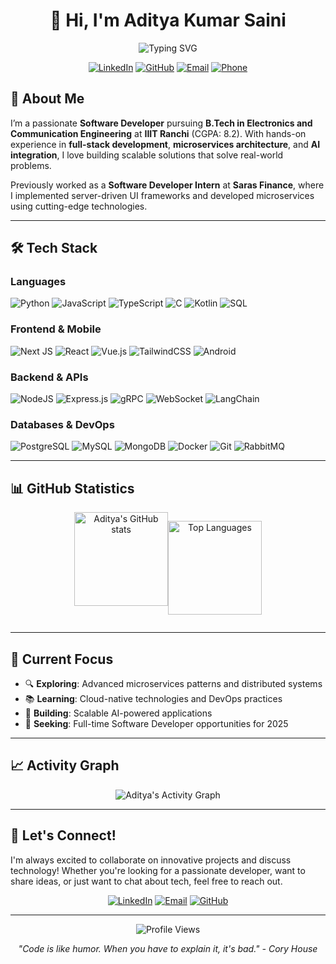 <div align="center">
  
# 👋 Hi, I'm Aditya Kumar Saini

<img src="https://readme-typing-svg.demolab.com?font=Fira+Code&pause=1000&color=00C9FF&width=435&lines=Software+Developer+%7C+Final+Year+Student;Full-Stack+Developer;Microservices+Enthusiast;Problem+Solver+%26+Innovator" alt="Typing SVG" />

[![LinkedIn](https://img.shields.io/badge/LinkedIn-%230077B5.svg?logo=linkedin&logoColor=white)](https://linkedin.com/in/aditya-kumar-saini-524ba3256)
[![GitHub](https://img.shields.io/badge/GitHub-%23121011.svg?logo=github&logoColor=white)](https://github.com/Adityaat2810)
[![Email](https://img.shields.io/badge/Email-D14836?logo=gmail&logoColor=white)](mailto:adityasainics10@gmail.com)
[![Phone](https://img.shields.io/badge/Phone-25D366?logo=whatsapp&logoColor=white)](tel:6395753087)

</div>

## 🚀 About Me
I’m a passionate **Software Developer** pursuing **B.Tech in Electronics and Communication Engineering** at **IIIT Ranchi** (CGPA: 8.2). With hands-on experience in **full-stack development**, **microservices architecture**, and **AI integration**, I love building scalable solutions that solve real-world problems.

Previously worked as a **Software Developer Intern** at **Saras Finance**, where I implemented server-driven UI frameworks and developed microservices using cutting-edge technologies.

---


## 🛠️ Tech Stack

### Languages
![Python](https://img.shields.io/badge/python-3670A0?style=for-the-badge&logo=python&logoColor=ffdd54)
![JavaScript](https://img.shields.io/badge/javascript-%23323330.svg?style=for-the-badge&logo=javascript&logoColor=%23F7DF1E)
![TypeScript](https://img.shields.io/badge/typescript-%23007ACC.svg?style=for-the-badge&logo=typescript&logoColor=white)
![C](https://img.shields.io/badge/c-%2300599C.svg?style=for-the-badge&logo=c&logoColor=white)
![Kotlin](https://img.shields.io/badge/kotlin-%237F52FF.svg?style=for-the-badge&logo=kotlin&logoColor=white)
![SQL](https://img.shields.io/badge/sql-%23316192.svg?style=for-the-badge&logo=sql&logoColor=white)

### Frontend & Mobile
![Next JS](https://img.shields.io/badge/Next-black?style=for-the-badge&logo=next.js&logoColor=white)
![React](https://img.shields.io/badge/react-%2320232a.svg?style=for-the-badge&logo=react&logoColor=%2361DAFB)
![Vue.js](https://img.shields.io/badge/vue.js-%2335495e.svg?style=for-the-badge&logo=vuedotjs&logoColor=%234FC08D)
![TailwindCSS](https://img.shields.io/badge/tailwindcss-%2338B2AC.svg?style=for-the-badge&logo=tailwind-css&logoColor=white)
![Android](https://img.shields.io/badge/Android-3DDC84?style=for-the-badge&logo=android&logoColor=white)

### Backend & APIs
![NodeJS](https://img.shields.io/badge/node.js-6DA55F?style=for-the-badge&logo=node.js&logoColor=white)
![Express.js](https://img.shields.io/badge/express.js-%23404d59.svg?style=for-the-badge&logo=express&logoColor=%2361DAFB)
![gRPC](https://img.shields.io/badge/gRPC-4285F4?style=for-the-badge&logo=grpc&logoColor=white)
![WebSocket](https://img.shields.io/badge/WebSocket-010101?style=for-the-badge&logo=socketdotio&logoColor=white)
![LangChain](https://img.shields.io/badge/LangChain-121212?style=for-the-badge&logo=langchain&logoColor=white)

### Databases & DevOps
![PostgreSQL](https://img.shields.io/badge/postgresql-%23316192.svg?style=for-the-badge&logo=postgresql&logoColor=white)
![MySQL](https://img.shields.io/badge/mysql-%2300000f.svg?style=for-the-badge&logo=mysql&logoColor=white)
![MongoDB](https://img.shields.io/badge/MongoDB-%234ea94b.svg?style=for-the-badge&logo=mongodb&logoColor=white)
![Docker](https://img.shields.io/badge/docker-%230db7ed.svg?style=for-the-badge&logo=docker&logoColor=white)
![Git](https://img.shields.io/badge/git-%23F05033.svg?style=for-the-badge&logo=git&logoColor=white)
![RabbitMQ](https://img.shields.io/badge/rabbitmq-FF6600?style=for-the-badge&logo=rabbitmq&logoColor=white)

---

## 📊 GitHub Statistics
<div align="center">
<div style="display:flex; justify-content:center;">
  <!-- GitHub Stats -->
  <img
    src="https://github-readme-stats.vercel.app/api?username=Adityaat2810&show_icons=true&theme=tokyonight&hide_border=true"
    alt="Aditya's GitHub stats"
    style="height:150px; width:auto;" />

  <!-- Top Languages -->
  <img
    src="https://github-readme-stats.vercel.app/api/top-langs/?username=Adityaat2810&layout=compact&theme=tokyonight&hide_border=true"
    alt="Top Languages"
    style="height:150px; width:auto;" />
</div>

</div>


---


## 🎯 Current Focus

- 🔍 **Exploring**: Advanced microservices patterns and distributed systems
- 📚 **Learning**: Cloud-native technologies and DevOps practices
- 🚀 **Building**: Scalable AI-powered applications
- 💼 **Seeking**: Full-time Software Developer opportunities for 2025

---

## 📈 Activity Graph

<div align="center">
  
![Aditya's Activity Graph](https://github-readme-activity-graph.vercel.app/graph?username=Adityaat2810&bg_color=1a1b27&color=38bdae&line=70a5fd&point=bf91f3&area=true&hide_border=true)

</div>

---

## 🤝 Let's Connect!

I'm always excited to collaborate on innovative projects and discuss technology! Whether you're looking for a passionate developer, want to share ideas, or just want to chat about tech, feel free to reach out.

<div align="center">
  
[![LinkedIn](https://img.shields.io/badge/Let's_Connect_on_LinkedIn-0077B5?style=for-the-badge&logo=linkedin&logoColor=white)](https://linkedin.com/in/aditya-kumar-saini-524ba3256)
[![Email](https://img.shields.io/badge/Send_me_an_Email-D14836?style=for-the-badge&logo=gmail&logoColor=white)](mailto:adityasainics10@gmail.com)
[![GitHub](https://img.shields.io/badge/Follow_on_GitHub-100000?style=for-the-badge&logo=github&logoColor=white)](https://github.com/Adityaat2810)

</div>

---

<div align="center">
  
![Profile Views](https://komarev.com/ghpvc/?username=Adityaat2810&color=blueviolet&style=flat-square&label=Profile+Views)

*"Code is like humor. When you have to explain it, it's bad." - Cory House*

</div>
